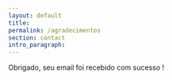 ```yaml
---
layout: default
title:  
permalink: /agradecimentos
section: contact
intro_paragraph: 
---
```


<p> Obrigado, seu email foi recebido com sucesso ! </p>

